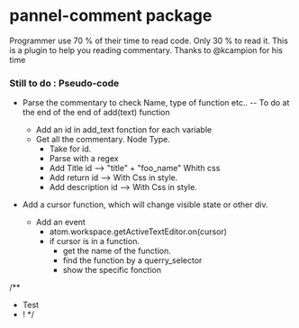 # pannel-comment package

Programmer use 70 % of their time to read code. Only 30 % to read it.
This is a plugin to help you reading commentary.
Thanks to @kcampion for his time


### Still to do : Pseudo-code

- Parse the commentary to check Name, type of function etc.. -- To do at the end of the end of add(text) function
  - Add an id in add_text fonction for each variable
  - Get all the commentary. Node Type.
    - Take for id.
    - Parse with a regex
    - Add Title id --> "title" + "foo_name" Whith css
    - Add return id --> With Css in style.
    - Add description id --> With Css in style.

- Add a cursor function, which will change visible state or other div.
  - Add an event
    - atom.workspace.getActiveTextEditor.on(cursor)
    - if cursor is in a function.
      - get the name of the function.
      - find the function by a querry_selector
      - show the specific fonction

/**
* Test
*  !
*/
